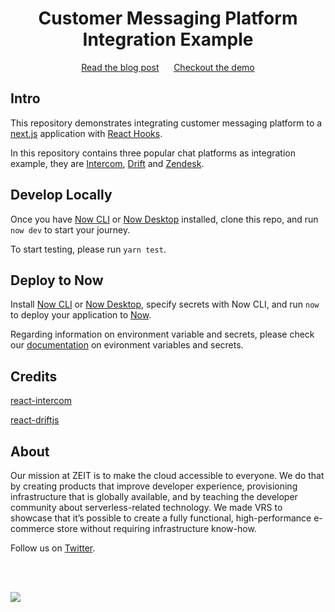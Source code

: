 <div align="center">
<h1>Customer Messaging Platform Integration Example</h1>
<a href="https://zeit.co/blog/support-experience-with-customer-messaging-platform-integration">Read the blog post</a>
<span>&nbsp;&nbsp;&nbsp;&nbsp;</span>
<a href="https://customer-messaging-platform-integration-example.zeit.sh">Checkout the demo</a>
</div>

## Intro

This repository demonstrates integrating customer messaging platform to a [next.js](https://nextjs.org/) application with [React Hooks](https://reactjs.org/docs/hooks-intro.html). 

In this repository contains three popular chat platforms as integration example, they are [Intercom](https://www.intercom.com/), [Drift](https://www.drift.com) and [Zendesk](https://www.zendesk.com/). 

## Develop Locally

Once you have [Now CLI](https://zeit.co/download) or [Now Desktop](https://zeit.co/download) installed, clone this repo, and run `now dev` to start your journey. 

To start testing, please run `yarn test`.

## Deploy to Now

Install [Now CLI](https://zeit.co/download) or [Now Desktop](https://zeit.co/download), specify secrets with Now CLI, and run `now` to deploy your application to [Now](https://zeit.co/now).

Regarding information on environment variable and secrets, please check our [documentation](https://zeit.co/docs/v2/deployments/environment-variables-and-secrets/) on evironment variables and secrets.

## Credits

[react-intercom](https://github.com/nhagen/react-intercom)

[react-driftjs](https://github.com/chardmd/react-drift)


## About

Our mission at ZEIT is to make the cloud accessible to everyone. We do that by creating products that improve developer experience, provisioning infrastructure that is globally available, and by teaching the developer community about serverless-related technology. We made VRS to showcase that it’s possible to create a fully functional, high-performance e-commerce store without requiring infrastructure know-how.

Follow us on [Twitter](https://twitter.com/zeithq).

<br/>
<br/>

[![](https://assets.zeit.co/image/upload/v1556749970/repositories/vrs/zeit.svg)](https://zeit.co)

